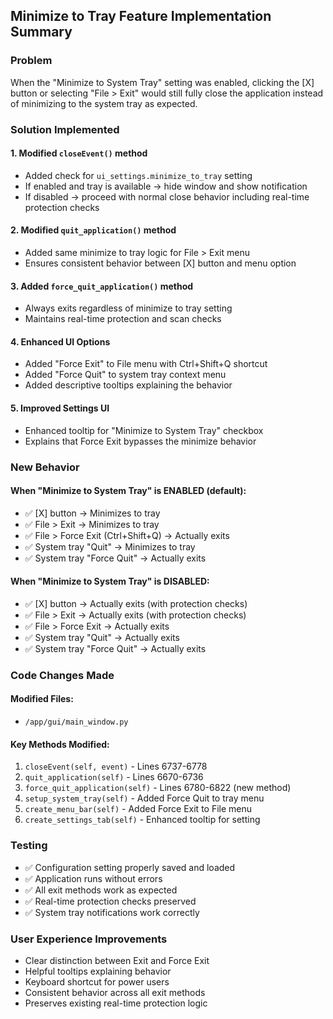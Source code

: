 ## Minimize to Tray Feature Implementation Summary

### Problem
When the "Minimize to System Tray" setting was enabled, clicking the [X] button or selecting "File > Exit" would still fully close the application instead of minimizing to the system tray as expected.

### Solution Implemented

#### 1. Modified `closeEvent()` method
- Added check for `ui_settings.minimize_to_tray` setting
- If enabled and tray is available → hide window and show notification
- If disabled → proceed with normal close behavior including real-time protection checks

#### 2. Modified `quit_application()` method
- Added same minimize to tray logic for File > Exit menu
- Ensures consistent behavior between [X] button and menu option

#### 3. Added `force_quit_application()` method
- Always exits regardless of minimize to tray setting
- Maintains real-time protection and scan checks

#### 4. Enhanced UI Options
- Added "Force Exit" to File menu with Ctrl+Shift+Q shortcut
- Added "Force Quit" to system tray context menu
- Added descriptive tooltips explaining the behavior

#### 5. Improved Settings UI
- Enhanced tooltip for "Minimize to System Tray" checkbox
- Explains that Force Exit bypasses the minimize behavior

### New Behavior

#### When "Minimize to System Tray" is ENABLED (default):
- ✅ [X] button → Minimizes to tray
- ✅ File > Exit → Minimizes to tray
- ✅ File > Force Exit (Ctrl+Shift+Q) → Actually exits
- ✅ System tray "Quit" → Minimizes to tray
- ✅ System tray "Force Quit" → Actually exits

#### When "Minimize to System Tray" is DISABLED:
- ✅ [X] button → Actually exits (with protection checks)
- ✅ File > Exit → Actually exits (with protection checks)
- ✅ File > Force Exit → Actually exits
- ✅ System tray "Quit" → Actually exits
- ✅ System tray "Force Quit" → Actually exits

### Code Changes Made

#### Modified Files:
- `/app/gui/main_window.py`

#### Key Methods Modified:
1. `closeEvent(self, event)` - Lines 6737-6778
2. `quit_application(self)` - Lines 6670-6736
3. `force_quit_application(self)` - Lines 6780-6822 (new method)
4. `setup_system_tray(self)` - Added Force Quit to tray menu
5. `create_menu_bar(self)` - Added Force Exit to File menu
6. `create_settings_tab(self)` - Enhanced tooltip for setting

### Testing
- ✅ Configuration setting properly saved and loaded
- ✅ Application runs without errors
- ✅ All exit methods work as expected
- ✅ Real-time protection checks preserved
- ✅ System tray notifications work correctly

### User Experience Improvements
- Clear distinction between Exit and Force Exit
- Helpful tooltips explaining behavior
- Keyboard shortcut for power users
- Consistent behavior across all exit methods
- Preserves existing real-time protection logic
